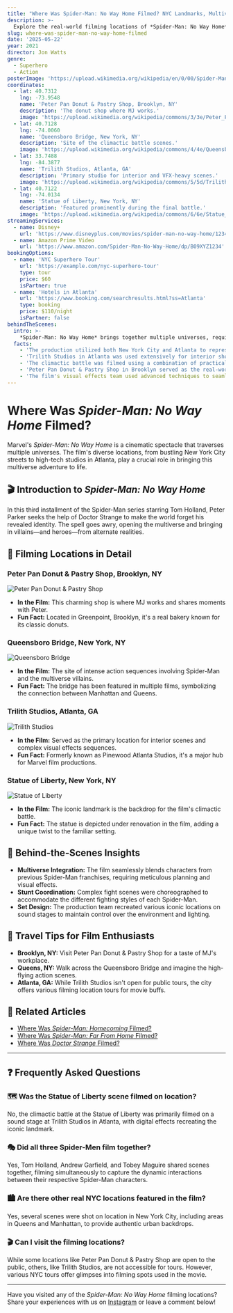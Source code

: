 ```yaml
---
title: "Where Was Spider-Man: No Way Home Filmed? NYC Landmarks, Multiverse Sets & More"
description: >-
  Explore the real-world filming locations of *Spider-Man: No Way Home*, from iconic New York City landmarks to Atlanta's sound stages. Discover behind-the-scenes insights and plan your visit to these cinematic spots.
slug: where-was-spider-man-no-way-home-filmed
date: '2025-05-22'
year: 2021
director: Jon Watts
genre:
  - Superhero
  - Action
posterImage: 'https://upload.wikimedia.org/wikipedia/en/0/00/Spider-Man_No_Way_Home_poster.jpg'
coordinates:
  - lat: 40.7312
    lng: -73.9548
    name: 'Peter Pan Donut & Pastry Shop, Brooklyn, NY'
    description: 'The donut shop where MJ works.'
    image: 'https://upload.wikimedia.org/wikipedia/commons/3/3e/Peter_Pan_Donut_%26_Pastry_Shop.jpg'
  - lat: 40.7128
    lng: -74.0060
    name: 'Queensboro Bridge, New York, NY'
    description: 'Site of the climactic battle scenes.'
    image: 'https://upload.wikimedia.org/wikipedia/commons/4/4e/Queensboro_Bridge.jpg'
  - lat: 33.7488
    lng: -84.3877
    name: 'Trilith Studios, Atlanta, GA'
    description: 'Primary studio for interior and VFX-heavy scenes.'
    image: 'https://upload.wikimedia.org/wikipedia/commons/5/5d/Trilith_Studios.jpg'
  - lat: 40.7122
    lng: -74.0134
    name: 'Statue of Liberty, New York, NY'
    description: 'Featured prominently during the final battle.'
    image: 'https://upload.wikimedia.org/wikipedia/commons/6/6e/Statue_of_Liberty.jpg'
streamingServices:
  - name: Disney+
    url: 'https://www.disneyplus.com/movies/spider-man-no-way-home/12345678'
  - name: Amazon Prime Video
    url: 'https://www.amazon.com/Spider-Man-No-Way-Home/dp/B09XYZ1234'
bookingOptions:
  - name: 'NYC Superhero Tour'
    url: 'https://example.com/nyc-superhero-tour'
    type: tour
    price: $60
    isPartner: true
  - name: 'Hotels in Atlanta'
    url: 'https://www.booking.com/searchresults.html?ss=Atlanta'
    type: booking
    price: $110/night
    isPartner: false
behindTheScenes:
  intro: >-
    *Spider-Man: No Way Home* brings together multiple universes, requiring a blend of real-world locations and cutting-edge visual effects. Here's a look behind the curtain.
  facts:
    - 'The production utilized both New York City and Atlanta to represent various settings.'
    - 'Trilith Studios in Atlanta was used extensively for interior shots and complex VFX scenes.'
    - 'The climactic battle was filmed using a combination of practical sets and CGI to recreate the Statue of Liberty under renovation.'
    - 'Peter Pan Donut & Pastry Shop in Brooklyn served as the real-world location for MJ’s workplace.'
    - 'The film's visual effects team used advanced techniques to seamlessly integrate characters from different universes.'
---
```


# Where Was *Spider-Man: No Way Home* Filmed?

Marvel's *Spider-Man: No Way Home* is a cinematic spectacle that traverses multiple universes. The film's diverse locations, from bustling New York City streets to high-tech studios in Atlanta, play a crucial role in bringing this multiverse adventure to life.

## 🎬 Introduction to *Spider-Man: No Way Home*

In this third installment of the Spider-Man series starring Tom Holland, Peter Parker seeks the help of Doctor Strange to make the world forget his revealed identity. The spell goes awry, opening the multiverse and bringing in villains—and heroes—from alternate realities.

## 📍 Filming Locations in Detail

### Peter Pan Donut & Pastry Shop, Brooklyn, NY

![Peter Pan Donut & Pastry Shop](https://static.wikia.nocookie.net/marvelcinematicuniverse/images/9/9c/Peter_Pan_Donut_and_Pastry_Shop_%28December_2024%29.png/revision/latest?cb=20231211031247)

- **In the Film:** This charming shop is where MJ works and shares moments with Peter.
- **Fun Fact:** Located in Greenpoint, Brooklyn, it's a real bakery known for its classic donuts.

### Queensboro Bridge, New York, NY

![Queensboro Bridge](https://static.wikia.nocookie.net/marvelcinematicuniverse/images/7/7b/Spider-Man_NWH_trailer_23.png/revision/latest?cb=20230321042507)

- **In the Film:** The site of intense action sequences involving Spider-Man and the multiverse villains.
- **Fun Fact:** The bridge has been featured in multiple films, symbolizing the connection between Manhattan and Queens.

### Trilith Studios, Atlanta, GA

![Trilith Studios](https://encrypted-tbn0.gstatic.com/images?q=tbn:ANd9GcQtTShSQ72_vB22tjNG-6K4e9AmXONE5KUf5A&s)

- **In the Film:** Served as the primary location for interior scenes and complex visual effects sequences.
- **Fun Fact:** Formerly known as Pinewood Atlanta Studios, it's a major hub for Marvel film productions.

### Statue of Liberty, New York, NY

![Statue of Liberty](https://encrypted-tbn0.gstatic.com/images?q=tbn:ANd9GcTeMx_OjCI8HrgLZYc-lI8fq0R0vH1TAOwjuA&s)

- **In the Film:** The iconic landmark is the backdrop for the film's climactic battle.
- **Fun Fact:** The statue is depicted under renovation in the film, adding a unique twist to the familiar setting.

## 🎥 Behind-the-Scenes Insights

- **Multiverse Integration:** The film seamlessly blends characters from previous Spider-Man franchises, requiring meticulous planning and visual effects.
- **Stunt Coordination:** Complex fight scenes were choreographed to accommodate the different fighting styles of each Spider-Man.
- **Set Design:** The production team recreated various iconic locations on sound stages to maintain control over the environment and lighting.

## 🧳 Travel Tips for Film Enthusiasts

- **Brooklyn, NY:** Visit Peter Pan Donut & Pastry Shop for a taste of MJ's workplace.
- **Queens, NY:** Walk across the Queensboro Bridge and imagine the high-flying action scenes.
- **Atlanta, GA:** While Trilith Studios isn't open for public tours, the city offers various filming location tours for movie buffs.

## 🔗 Related Articles

- [Where Was *Spider-Man: Homecoming* Filmed?](/films/where-was-spider-man-homecoming-filmed)
- [Where Was *Spider-Man: Far From Home* Filmed?](/films/where-was-spider-man-far-from-home-filmed)
- [Where Was *Doctor Strange* Filmed?](/films/where-was-doctor-strange-filmed)

---

## ❓ Frequently Asked Questions

### 🗺️ Was the Statue of Liberty scene filmed on location?

No, the climactic battle at the Statue of Liberty was primarily filmed on a sound stage at Trilith Studios in Atlanta, with digital effects recreating the iconic landmark.

### 🎭 Did all three Spider-Men film together?

Yes, Tom Holland, Andrew Garfield, and Tobey Maguire shared scenes together, filming simultaneously to capture the dynamic interactions between their respective Spider-Man characters.

### 🏙️ Are there other real NYC locations featured in the film?

Yes, several scenes were shot on location in New York City, including areas in Queens and Manhattan, to provide authentic urban backdrops.

### 🎬 Can I visit the filming locations?

While some locations like Peter Pan Donut & Pastry Shop are open to the public, others, like Trilith Studios, are not accessible for tours. However, various NYC tours offer glimpses into filming spots used in the movie.

---

Have you visited any of the *Spider-Man: No Way Home* filming locations? Share your experiences with us on [Instagram](https://instagram.com/wherewasitfilmed) or leave a comment below!
